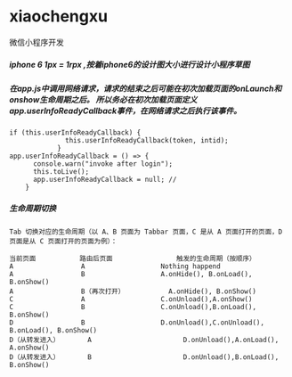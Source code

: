 # xiaochengxu
 微信小程序开发

##### iphone 6  1px = 1rpx  ,按着iphone6的设计图大小进行设计小程序草图

##### 在app.js中调用网络请求，请求的结束之后可能在初次加载页面的onLaunch和onshow生命周期之后。 所以务必在初次加载页面定义app.userInfoReadyCallback事件，在网络请求之后执行该事件。  
    if (this.userInfoReadyCallback) {
                  this.userInfoReadyCallback(token, intid);
                }
    app.userInfoReadyCallback = () => {
          console.warn("invoke after login");
          this.toLive();
          app.userInfoReadyCallback = null; //
        }

##### 生命周期切换
    Tab 切换对应的生命周期（以 A、B 页面为 Tabbar 页面，C 是从 A 页面打开的页面，D 页面是从 C 页面打开的页面为例）：
    
    当前页面	       路由后页面	            触发的生命周期（按顺序）
    A	              A	                  Nothing happend
    A	              B	                  A.onHide(), B.onLoad(), B.onShow()
    A	              B（再次打开）	        A.onHide(), B.onShow()
    C	              A	                  C.onUnload(),A.onShow()
    C	              B	                  C.onUnload(),B.onLoad(), B.onShow()
    D	              B	                  D.onUnload(),C.onUnload(), B.onLoad(), B.onShow()
    D（从转发进入）	   A	                   D.onUnload(),A.onLoad(), A.onShow()
    D（从转发进入）	   B	                   D.onUnload(),B.onLoad(), B.onShow()
